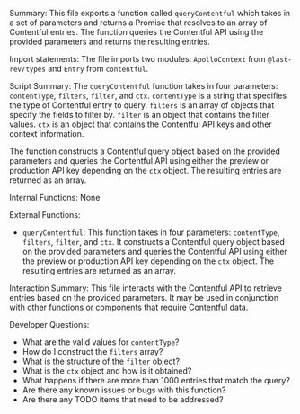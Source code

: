 Summary:
This file exports a function called `queryContentful` which takes in a set of parameters and returns a Promise that resolves to an array of Contentful entries. The function queries the Contentful API using the provided parameters and returns the resulting entries.

Import statements:
The file imports two modules: `ApolloContext` from `@last-rev/types` and `Entry` from `contentful`.

Script Summary:
The `queryContentful` function takes in four parameters: `contentType`, `filters`, `filter`, and `ctx`. `contentType` is a string that specifies the type of Contentful entry to query. `filters` is an array of objects that specify the fields to filter by. `filter` is an object that contains the filter values. `ctx` is an object that contains the Contentful API keys and other context information.

The function constructs a Contentful query object based on the provided parameters and queries the Contentful API using either the preview or production API key depending on the `ctx` object. The resulting entries are returned as an array.

Internal Functions:
None

External Functions:
- `queryContentful`: This function takes in four parameters: `contentType`, `filters`, `filter`, and `ctx`. It constructs a Contentful query object based on the provided parameters and queries the Contentful API using either the preview or production API key depending on the `ctx` object. The resulting entries are returned as an array.

Interaction Summary:
This file interacts with the Contentful API to retrieve entries based on the provided parameters. It may be used in conjunction with other functions or components that require Contentful data.

Developer Questions:
- What are the valid values for `contentType`?
- How do I construct the `filters` array?
- What is the structure of the `filter` object?
- What is the `ctx` object and how is it obtained?
- What happens if there are more than 1000 entries that match the query?
- Are there any known issues or bugs with this function?
- Are there any TODO items that need to be addressed?